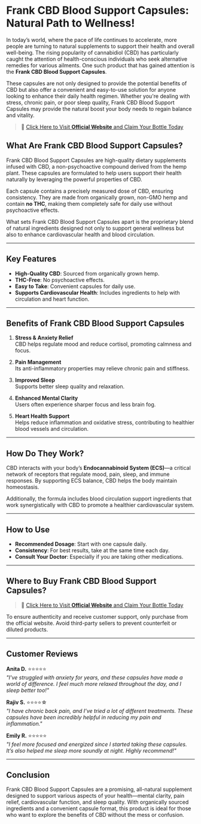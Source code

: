 # Frank CBD Blood Support Capsules: Natural Path to Wellness!


In today’s world, where the pace of life continues to accelerate, more people are turning to natural supplements to support their health and overall well-being. The rising popularity of cannabidiol (CBD) has particularly caught the attention of health-conscious individuals who seek alternative remedies for various ailments. One such product that has gained attention is the **Frank CBD Blood Support Capsules**.

These capsules are not only designed to provide the potential benefits of CBD but also offer a convenient and easy-to-use solution for anyone looking to enhance their daily health regimen. Whether you're dealing with stress, chronic pain, or poor sleep quality, Frank CBD Blood Support Capsules may provide the natural boost your body needs to regain balance and vitality.

> 🛒 [Click Here to Visit **Official Website** and Claim Your Bottle Today](https://farmscbdoil.com/frank-cbd-blood-support-capsules/)

## What Are Frank CBD Blood Support Capsules?

Frank CBD Blood Support Capsules are high-quality dietary supplements infused with CBD, a non-psychoactive compound derived from the hemp plant. These capsules are formulated to help users support their health naturally by leveraging the powerful properties of CBD.

Each capsule contains a precisely measured dose of CBD, ensuring consistency. They are made from organically grown, non-GMO hemp and contain **no THC**, making them completely safe for daily use without psychoactive effects.

What sets Frank CBD Blood Support Capsules apart is the proprietary blend of natural ingredients designed not only to support general wellness but also to enhance cardiovascular health and blood circulation.

---

## Key Features

- **High-Quality CBD**: Sourced from organically grown hemp.
- **THC-Free**: No psychoactive effects.
- **Easy to Take**: Convenient capsules for daily use.
- **Supports Cardiovascular Health**: Includes ingredients to help with circulation and heart function.

---

## Benefits of Frank CBD Blood Support Capsules

1. **Stress & Anxiety Relief**  
   CBD helps regulate mood and reduce cortisol, promoting calmness and focus.

2. **Pain Management**  
   Its anti-inflammatory properties may relieve chronic pain and stiffness.

3. **Improved Sleep**  
   Supports better sleep quality and relaxation.

4. **Enhanced Mental Clarity**  
   Users often experience sharper focus and less brain fog.

5. **Heart Health Support**  
   Helps reduce inflammation and oxidative stress, contributing to healthier blood vessels and circulation.

---

## How Do They Work?

CBD interacts with your body’s **Endocannabinoid System (ECS)**—a critical network of receptors that regulate mood, pain, sleep, and immune responses. By supporting ECS balance, CBD helps the body maintain homeostasis.

Additionally, the formula includes blood circulation support ingredients that work synergistically with CBD to promote a healthier cardiovascular system.

---

## How to Use

- **Recommended Dosage**: Start with one capsule daily.
- **Consistency**: For best results, take at the same time each day.
- **Consult Your Doctor**: Especially if you are taking other medications.

---

## Where to Buy Frank CBD Blood Support Capsules?

> 🛒 [Click Here to Visit **Official Website** and Claim Your Bottle Today](https://farmscbdoil.com/frank-cbd-blood-support-capsules/)

To ensure authenticity and receive customer support, only purchase from the official website. Avoid third-party sellers to prevent counterfeit or diluted products.

---

## Customer Reviews

**Anita D.** ⭐⭐⭐⭐⭐  
*"I've struggled with anxiety for years, and these capsules have made a world of difference. I feel much more relaxed throughout the day, and I sleep better too!"*

**Rajiv S.** ⭐⭐⭐⭐☆  
*"I have chronic back pain, and I’ve tried a lot of different treatments. These capsules have been incredibly helpful in reducing my pain and inflammation."*

**Emily R.** ⭐⭐⭐⭐⭐  
*"I feel more focused and energized since I started taking these capsules. It’s also helped me sleep more soundly at night. Highly recommend!"*

---

## Conclusion

Frank CBD Blood Support Capsules are a promising, all-natural supplement designed to support various aspects of your health—mental clarity, pain relief, cardiovascular function, and sleep quality. With organically sourced ingredients and a convenient capsule format, this product is ideal for those who want to explore the benefits of CBD without the mess or confusion.
